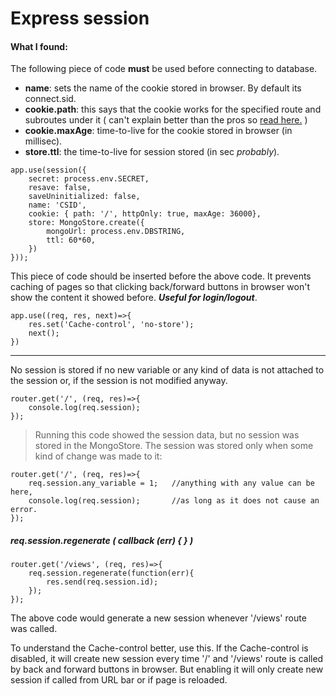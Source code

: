 
# Express session

#### What I found:
The following piece of code **must** be used before connecting to database.

- **name**: sets the name of the cookie stored in browser. By default its connect.sid. 
- **cookie.path**: this says that the cookie works for the specified route and subroutes under it ( can't explain better than the pros so [read here.](https://datatracker.ietf.org/doc/html/draft-ietf-httpbis-rfc6265bis-03#section-4.1.2.4) )
- **cookie.maxAge**: time-to-live for the cookie stored in browser (in millisec).
- **store.ttl**: the time-to-live for session stored (in sec *probably*).

```
app.use(session({
	secret: process.env.SECRET,
	resave: false,
	saveUninitialized: false,
	name: 'CSID',
	cookie: { path: '/', httpOnly: true, maxAge: 36000},
	store: MongoStore.create({
		mongoUrl: process.env.DBSTRING,
		ttl: 60*60,
	})
}));
```
This piece of code should be inserted before the above code. It prevents caching of pages so that clicking back/forward buttons in browser won't show the content it showed before. ***Useful for login/logout***.
```
app.use((req, res, next)=>{
	res.set('Cache-control', 'no-store');
	next();
})
```

***

No session is stored if no new variable or any kind of data is not attached to the session or, if the session is not modified anyway.
```
router.get('/', (req, res)=>{
	console.log(req.session);
});
```
> Running this code showed the session data, but no session was stored in the MongoStore. The session was stored only when some kind of change was made to it:
```
router.get('/', (req, res)=>{
	req.session.any_variable = 1;   //anything with any value can be here, 
	console.log(req.session);		//as long as it does not cause an error.
});
```

##### req.session.regenerate ( callback (err) { } )
```
router.get('/views', (req, res)=>{
	req.session.regenerate(function(err){
		res.send(req.session.id);
	});
});
```
The above code would generate a new session whenever '/views' route was called. 

To understand the Cache-control better, use this. If the Cache-control is disabled, it will create new session every time '/' and '/views' route is called by back and forward buttons in browser. But enabling it will only create new session if called from URL bar or if page is reloaded.